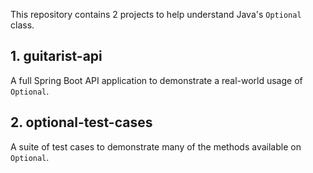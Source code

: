 This repository contains 2 projects to help understand Java's `Optional` class.

## 1. guitarist-api

A full Spring Boot API application to demonstrate a real-world usage of `Optional`.

## 2. optional-test-cases

A suite of test cases to demonstrate many of the methods available on `Optional`.